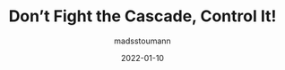 ---
author: madsstoumann
date: 2022-01-10
draft: true
publisher: css
tags:
  - css
  - cascade
target_url: https://css-tricks.com/dont-fight-the-cascade-control-it/
title: Don’t Fight the Cascade, Control It!
---